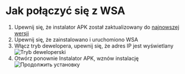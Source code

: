 # Jak połączyć się z WSA
1. Upewnij się, że instalator APK został zaktualizowany do [najnowszej wersji](https://github.com/Paving-Base/APK-Installer/releases "APK Installer")
2. Upewnij się, że zainstalowano i uruchomiono WSA
3. Włącz tryb dewelopera, upewnij się, że adres IP jest wyświetlany ![Tryb deweloperski](https://raw.githubusercontent.com/Paving-Base/APK-Installer/screenshots/Documents/Tutorials/How%20To%20Connect%20WSA/Images/Snipaste_2021-10-22_14-57-56.png)
4. Otwórz ponownie Instalator APK, wznów instalację ![Продолжить установку](https://raw.githubusercontent.com/Paving-Base/APK-Installer/screenshots/Documents/Tutorials/How%20To%20Connect%20WSA/Images/Snipaste_2021-10-22_15-10-06.png)
